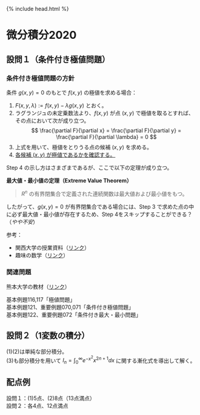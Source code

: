 {% include head.html %}

# 微分積分2020

## 設問１（条件付き極値問題）
### 条件付き極値問題の方針
条件 $g(x,y)=0$ のもとで $f(x,y)$ の極値を求める場合：  
1. $F(x,y,\lambda):=f(x,y)-\lambda g(x,y)$ とおく。
2. ラグランジュの未定乗数法より、$f(x,y)$ が点 $(x,y)$ で極値を取るとすれば、その点において次が成り立つ。
$$
\frac{\partial F}{\partial x} = \frac{\partial F}{\partial y} = \frac{\partial F}{\partial \lambda} = 0
$$
3. 上式を用いて、極値をとりうる点の候補 $(x,y)$ を求める。
4. <u>各候補 $(x,y)$ が極値であるかを確認する。</u>

Step 4 の示し方はさまざまであるが、ここで以下の定理が成り立つ。

**最大値・最小値の定理（Extreme Value Theorem）**
> $R^n$ の有界閉集合で定義された連続関数は最大値および最小値をもつ。

したがって、$g(x,y)=0$ が有界閉集合である場合には、Step 3 で求めた点の中に必ず最大値・最小値が存在するため、Step 4をスキップすることができる？（*やや不安*）

参考：
- 関西大学の授業資料（[リンク](http://www2.itc.kansai-u.ac.jp/~afujioka/hit/c2/111122c2.pdf)）
- 趣味の数学（[リンク](https://math-fun.net/20210324/12430/#google_vignette)）

### 関連問題
熊本大学の教材（[リンク](http://msec.kumamoto-u.ac.jp/problem/pdf/calculus/2_8/ans/ex_c2_8_3_ans.pdf)）

基本例題116,117「極値問題」  
基本例題121、重要例題070,071「条件付き極値問題」  
基本例題122、重要例題072「条件付き最大・最小問題」

## 設問２（1変数の積分）
(1)(2)は単純な部分積分。  
(3)も部分積分を用いて $I_n=\int_{0}^{\infty}e^{-x^2}x^{2n+1}dx$ に関する漸化式を導出して解く。

## 配点例
設問１：(1)5点、(2)8点（13点満点）  
設問２：各4点、12点満点
